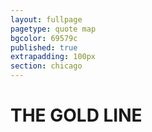 ```yaml
---
layout: fullpage
pagetype: quote map
bgcolor: 69579c
published: true
extrapadding: 100px
section: chicago
---
```


<div id="goldline" class="mapstage"></div>
<div class="mapstage"></div>

# THE GOLD LINE